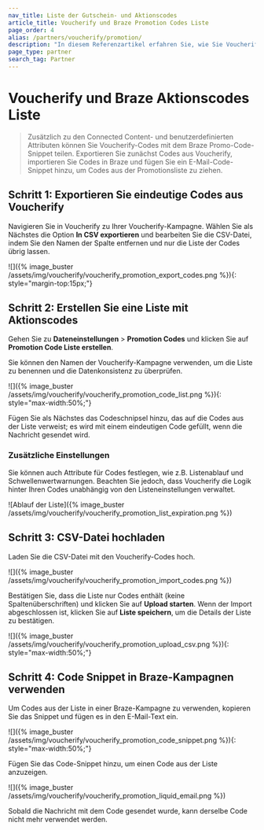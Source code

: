 ```yaml
---
nav_title: Liste der Gutschein- und Aktionscodes
article_title: Voucherify und Braze Promotion Codes Liste
page_order: 4
alias: /partners/voucherify/promotion/
description: "In diesem Referenzartikel erfahren Sie, wie Sie Voucherify-Codes mit dem Braze Promo-Code-Snippet teilen können."
page_type: partner
search_tag: Partner
---
```


# Voucherify und Braze Aktionscodes Liste

> Zusätzlich zu den Connected Content- und benutzerdefinierten Attributen können Sie Voucherify-Codes mit dem Braze Promo-Code-Snippet teilen. Exportieren Sie zunächst Codes aus Voucherify, importieren Sie Codes in Braze und fügen Sie ein E-Mail-Code-Snippet hinzu, um Codes aus der Promotionsliste zu ziehen. 



## Schritt 1: Exportieren Sie eindeutige Codes aus Voucherify

Navigieren Sie in Voucherify zu Ihrer Voucherify-Kampagne. Wählen Sie als Nächstes die Option **In CSV exportieren** und bearbeiten Sie die CSV-Datei, indem Sie den Namen der Spalte entfernen und nur die Liste der Codes übrig lassen.

![]({% image_buster /assets/img/voucherify/voucherify_promotion_export_codes.png %}){: style="margin-top:15px;"}

## Schritt 2: Erstellen Sie eine Liste mit Aktionscodes

Gehen Sie zu **Dateneinstellungen** > **Promotion Codes** und klicken Sie auf **Promotion Code Liste erstellen**.

Sie können den Namen der Voucherify-Kampagne verwenden, um die Liste zu benennen und die Datenkonsistenz zu überprüfen.

![]({% image_buster /assets/img/voucherify/voucherify_promotion_code_list.png %}){: style="max-width:50%;"}

Fügen Sie als Nächstes das Codeschnipsel hinzu, das auf die Codes aus der Liste verweist; es wird mit einem eindeutigen Code gefüllt, wenn die Nachricht gesendet wird.

### Zusätzliche Einstellungen

Sie können auch Attribute für Codes festlegen, wie z.B. Listenablauf und Schwellenwertwarnungen. Beachten Sie jedoch, dass Voucherify die Logik hinter Ihren Codes unabhängig von den Listeneinstellungen verwaltet.

![Ablauf der Liste]({% image_buster /assets/img/voucherify/voucherify_promotion_list_expiration.png %})

## Schritt 3: CSV-Datei hochladen

Laden Sie die CSV-Datei mit den Voucherify-Codes hoch.

![]({% image_buster /assets/img/voucherify/voucherify_promotion_import_codes.png %})

Bestätigen Sie, dass die Liste nur Codes enthält (keine Spaltenüberschriften) und klicken Sie auf **Upload starten**. Wenn der Import abgeschlossen ist, klicken Sie auf **Liste speichern**, um die Details der Liste zu bestätigen.

![]({% image_buster /assets/img/voucherify/voucherify_promotion_upload_csv.png %}){: style="max-width:50%;"}

## Schritt 4: Code Snippet in Braze-Kampagnen verwenden

Um Codes aus der Liste in einer Braze-Kampagne zu verwenden, kopieren Sie das Snippet und fügen es in den E-Mail-Text ein.

![]({% image_buster /assets/img/voucherify/voucherify_promotion_code_snippet.png %}){: style="max-width:50%;"}

Fügen Sie das Code-Snippet hinzu, um einen Code aus der Liste anzuzeigen.

![]({% image_buster /assets/img/voucherify/voucherify_promotion_liquid_email.png %})

Sobald die Nachricht mit dem Code gesendet wurde, kann derselbe Code nicht mehr verwendet werden.

